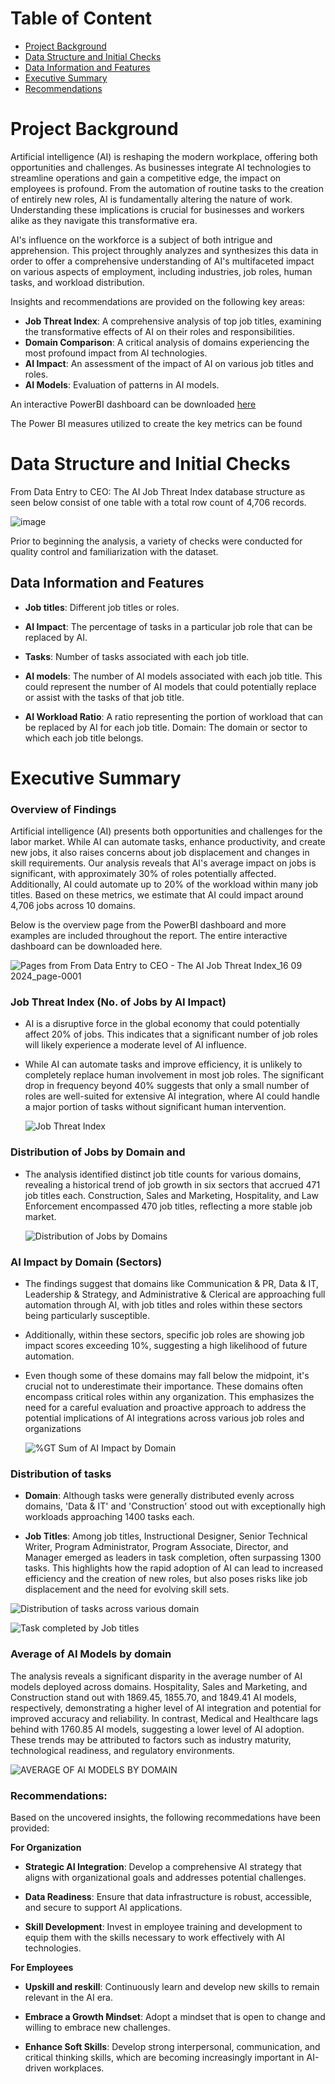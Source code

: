 # Table of Content 
- [Project Background](#project-background)
- [Data Structure and Initial Checks](#data-structure-and-initial-checks)
- [Data Information and Features](#data-information-and-features)
- [Executive Summary](#executive-summary)
- [Recommendations](#recommendations)
  
# Project Background

Artificial intelligence (AI) is reshaping the modern workplace, offering both opportunities and challenges. As businesses integrate AI technologies to streamline operations and gain a competitive edge, the impact on employees is profound. From the automation of routine tasks to the creation of entirely new roles, AI is fundamentally altering the nature of work. Understanding these implications is crucial for businesses and workers alike as they navigate this transformative era.

AI's influence on the workforce is a subject of both intrigue and apprehension. This project throughly analyzes and synthesizes this data in order to offer a comprehensive understanding of AI's multifaceted impact on various aspects of employment, including industries, job roles, human tasks, and workload distribution. 

Insights and recommendations are provided on the following key areas: 

- **Job Threat Index**: A comprehensive analysis of top job titles, examining the transformative effects of AI on their roles and responsibilities.
- **Domain Comparison**: A critical analysis of domains experiencing the most profound impact from AI technologies.
- **AI Impact**: An assessment of the impact of AI on various job titles and roles.
- **AI Models**: Evaluation of patterns in AI models.

An interactive PowerBI dashboard can be downloaded [here](https://github.com/NATHANDA39/From-Data-Entry-to-CEO-The-AI-Job-Threat-Index/blob/main/From%20Data%20Entry%20to%20CEO%20-%20The%20AI%20Job%20Threat%20Index_Dashboard_25.09.2024.pdf)
  
The Power BI measures utilized to create the key metrics can be found 
  
# Data Structure and Initial Checks

From Data Entry to CEO: The AI Job Threat Index database structure as seen below consist of one table with a total row count of 4,706 records.
  
 ![image](https://github.com/user-attachments/assets/695baa6f-18a9-4bef-95a4-9f0d40a0d80c)

 Prior to beginning the analysis, a variety of checks were conducted for quality control and familiarization with the dataset. 

 ## Data Information and Features

- **Job titles**: Different job titles or roles.

- **AI Impact**: The percentage of tasks in a particular job role that can be replaced by AI.

- **Tasks**: Number of tasks associated with each job title.

- **AI models**: The number of AI models associated with each job title. This could represent the number of AI models that could potentially replace or assist with the tasks of that job title.

- **AI Workload Ratio**: A ratio representing the portion of workload that can be replaced by AI for each job title.
Domain: The domain or sector to which each job title belongs.


 # Executive Summary 
 
 ### Overview of Findings

Artificial intelligence (AI) presents both opportunities and challenges for the labor market. While AI can automate tasks, enhance productivity, and create new jobs, it also raises concerns about job displacement and changes in skill requirements. Our analysis reveals that AI's average impact on jobs is significant, with approximately 30% of roles potentially affected. Additionally, AI could automate up to 20% of the workload within many job titles. Based on these metrics, we estimate that AI could impact around 4,706 jobs across 10 domains.
 
Below is the overview page from the PowerBI dashboard and more examples are included throughout the report. The entire interactive dashboard can be downloaded here.

![Pages from From Data Entry to CEO - The AI Job Threat Index_16 09 2024_page-0001](https://github.com/user-attachments/assets/ea54c96c-fdd4-49b8-902e-77f143cbb0f7)

### Job Threat Index (No. of Jobs by AI Impact)

- AI is a disruptive force in the global economy that could potentially affect 20% of jobs. This indicates that a significant number of job roles will likely experience a moderate level of AI influence.

- While AI can automate tasks and improve efficiency, it is unlikely to completely replace human involvement in most job roles. The significant drop in frequency beyond 40% suggests that only a small number of roles are well-suited for extensive AI integration, where AI could handle a major portion of tasks without significant human intervention.

  ![Job Threat Index](https://github.com/user-attachments/assets/b8c37826-8636-4b36-8de0-f82286c3b203)

### Distribution of Jobs by Domain and 

- The analysis identified distinct job title counts for various domains, revealing a historical trend of job growth in six sectors that accrued 471 job titles each. Construction, Sales and Marketing, Hospitality, and Law Enforcement encompassed 470 job titles, reflecting a more stable job market.

  ![Distribution of Jobs by Domains](https://github.com/user-attachments/assets/3a3e3a6c-981b-4869-bcfa-07912efa3ad9)

### AI Impact by Domain (Sectors)
  
- The findings suggest that domains like Communication & PR, Data & IT, Leadership & Strategy, and Administrative & Clerical are approaching full automation through AI, with job titles and roles within these sectors being particularly susceptible.
  
- Additionally, within these sectors, specific job roles are showing job impact scores exceeding 10%, suggesting a high likelihood of future automation.

- Even though some of these domains may fall below the midpoint, it's crucial not to underestimate their importance. These domains often encompass critical roles within any organization. This emphasizes the need for a careful evaluation and proactive approach to address the potential implications of AI integrations across various job roles and organizations

  ![%GT Sum of AI Impact by Domain](https://github.com/user-attachments/assets/5c66f6a8-d077-4cd8-b451-f5e4ec7f7fbc)

### Distribution of tasks 

- **Domain**: Although tasks were generally distributed evenly across domains, 'Data & IT' and 'Construction' stood out with exceptionally high workloads approaching 1400 tasks each.

- **Job Titles**: Among job titles, Instructional Designer, Senior Technical Writer, Program Administrator, Program Associate, Director, and Manager emerged as leaders in task completion, often surpassing 1300 tasks. This highlights how the rapid adoption of AI can lead to increased efficiency and the creation of new roles, but also poses risks like job displacement and the need for evolving skill sets.

![Distribution of tasks across various domain](https://github.com/user-attachments/assets/92a36f96-acc0-45d9-826e-70b3d3d347cc)


![Task completed by Job titles](https://github.com/user-attachments/assets/d7b31e8d-c7eb-4951-838a-ce9dd0519df5)


### Average of AI Models by domain

The analysis reveals a significant disparity in the average number of AI models deployed across domains. Hospitality, Sales and Marketing, and Construction stand out with 1869.45, 1855.70, and 1849.41 AI models, respectively, demonstrating a higher level of AI integration and potential for improved accuracy and reliability. In contrast, Medical and Healthcare lags behind with 1760.85 AI models, suggesting a lower level of AI adoption. These trends may be attributed to factors such as industry maturity, technological readiness, and regulatory environments.

![AVERAGE OF AI MODELS BY DOMAIN](https://github.com/user-attachments/assets/52a373f5-9247-486a-bebf-87b9c1559c19)

### Recommendations: 

Based on the uncovered insights, the following recommedations have been provided: 

**For Organization**

- **Strategic AI Integration**: Develop a comprehensive AI strategy that aligns with organizational goals and addresses potential challenges.

- **Data Readiness**: Ensure that data infrastructure is robust, accessible, and secure to support AI applications.

- **Skill Development**: Invest in employee training and development to equip them with the skills necessary to work effectively with AI technologies.

**For Employees**

- **Upskill and reskill**: Continuously learn and develop new skills to remain relevant in the AI era.

- **Embrace a Growth Mindset**: Adopt a mindset that is open to change and willing to embrace new challenges.

- **Enhance Soft Skills**: Develop strong interpersonal, communication, and critical thinking skills, which are becoming increasingly important in AI-driven workplaces.




